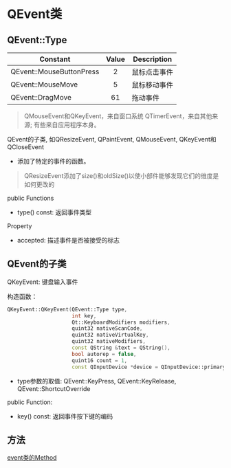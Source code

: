 # QEvent类

## QEvent::Type

|Constant|Value|Description|
|--|:--:|--|
|QEvent::MouseButtonPress|2|鼠标点击事件|
|QEvent::MouseMove|5|鼠标移动事件|
|QEvent::DragMove|61|拖动事件|

> QMouseEvent和QKeyEvent，来自窗口系统
> QTimerEvent，来自其他来源;
> 有些来自应用程序本身。

QEvent的子类, 如QResizeEvent, QPaintEvent, QMouseEvent, QKeyEvent和QCloseEvent

- 添加了特定的事件的函数。
  
> QResizeEvent添加了size()和oldSize()以使小部件能够发现它们的维度是如何更改的

public Functions

- type() const: 返回事件类型

Property

- accepted: 描述事件是否被接受的标志

## QEvent的子类

QKeyEvent: 键盘输入事件

构造函数：

```c++
QKeyEvent::QKeyEvent(QEvent::Type type, 
                     int key, 
                     Qt::KeyboardModifiers modifiers,
                     quint32 nativeScanCode, 
                     quint32 nativeVirtualKey, 
                     quint32 nativeModifiers, 
                     const QString &text = QString(), 
                     bool autorep = false, 
                     quint16 count = 1, 
                     const QInputDevice *device = QInputDevice::primaryKeyboard())
```

- type参数的取值: QEvent::KeyPress, QEvent::KeyRelease, QEvent::ShortcutOverride

public Function:

- key() const: 返回事件按下键的编码

## 方法

[event类的Method](qt-event-class-method.md)